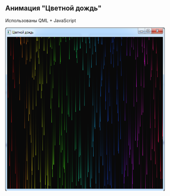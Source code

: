 ﻿## Анимация "Цветной дождь"
Использованы QML + JavaScript


<p align="center" >
<img src="https://github.com/sergeyerofeev/rain/blob/master/image/image1.png" width="656" height="517"/>
</p>
